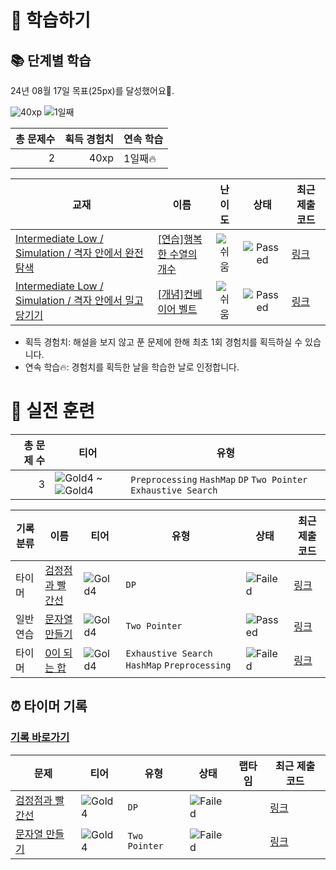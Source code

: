 # 📖 학습하기

## 📚 단계별 학습
24년 08월 17일 목표(25px)를 달성했어요🥳.

![40xp](https://img.shields.io/badge/EXP-40xp-%235cb85c.svg?for-the-badge)
![1일째](https://img.shields.io/badge/연속학습-1일째-%23E34F26.svg?for-the-badge)

|총 문제수|획득 경험치|연속 학습|
|---:|---:|---|
2|40xp|1일째🔥|

|교재|이름|난이도|상태|최근 제출 코드|
|---|---|:---:|:---:|---|
|[Intermediate Low / Simulation / 격자 안에서 완전탐색](https://www.codetree.ai/missions?missionId=2)|[[연습]행복한 수열의 개수](https://www.codetree.ai/missions/2/problems/number-of-happy-sequence)|![쉬움][easy]|![Passed][passed]|[링크](https://github.com/JB0527/codetree-TILs/blob/main/240817/%ED%96%89%EB%B3%B5%ED%95%9C%20%EC%88%98%EC%97%B4%EC%9D%98%20%EA%B0%9C%EC%88%98/number-of-happy-sequence.py)|
|[Intermediate Low / Simulation / 격자 안에서 밀고 당기기](https://www.codetree.ai/missions?missionId=2)|[[개념]컨베이어 벨트](https://www.codetree.ai/missions/2/problems/conveyor-belt)|![쉬움][easy]|![Passed][passed]|[링크](https://github.com/JB0527/codetree-TILs/blob/main/240817/%EC%BB%A8%EB%B2%A0%EC%9D%B4%EC%96%B4%20%EB%B2%A8%ED%8A%B8/conveyor-belt.py)|


* 획득 경험치: 해설을 보지 않고 푼 문제에 한해 최초 1회 경험치를 획득하실 수 있습니다.
* 연속 학습🔥: 경험치를 획득한 날을 학습한 날로 인정합니다.


# 🥇 실전 훈련
|총 문제 수|티어|유형|
|---:|---|---|
|3|![Gold4][g4] ~ ![Gold4][g4]|`Preprocessing` `HashMap` `DP` `Two Pointer` `Exhaustive Search`|

|기록분류|이름|티어|유형|상태|최근 제출 코드|
|---|---|---|---|---|---|
|타이머|[검정점과 빨간선](https://www.codetree.ai/training-field/search/problems/black-dot-and-red-line)|![Gold4][g4]|`DP`|![Failed][failed]|[링크](https://github.com/JB0527/codetree-TILs/blob/main/240817/%EA%B2%80%EC%A0%95%EC%A0%90%EA%B3%BC%20%EB%B9%A8%EA%B0%84%EC%84%A0/black-dot-and-red-line.py)|
|일반 연습|[문자열 만들기](https://www.codetree.ai/training-field/search/problems/create-string)|![Gold4][g4]|`Two Pointer`|![Passed][passed]|[링크](https://github.com/JB0527/codetree-TILs/blob/main/240817/%EB%AC%B8%EC%9E%90%EC%97%B4%20%EB%A7%8C%EB%93%A4%EA%B8%B0/create-string.py)|
|타이머|[0이 되는 합](https://www.codetree.ai/training-field/search/problems/sum-to-zero)|![Gold4][g4]|`Exhaustive Search` `HashMap` `Preprocessing`|![Failed][failed]|[링크](https://github.com/JB0527/codetree-TILs/blob/main/240817/0%EC%9D%B4%20%EB%90%98%EB%8A%94%20%ED%95%A9/sum-to-zero.py)|


## ⏰ 타이머 기록
### [기록 바로가기](https://www.codetree.ai/training-field/my-records/timer/9353)

|문제|티어|유형|상태|랩타임|최근 제출 코드|
|---|---|---|---|---|---|
[검정점과 빨간선](https://www.codetree.ai/training-field/search/problems/black-dot-and-red-line)|![Gold4][g4]|`DP`|![Failed][failed]||[링크](https://github.com/JB0527/codetree-TILs/blob/main/240817/%EA%B2%80%EC%A0%95%EC%A0%90%EA%B3%BC%20%EB%B9%A8%EA%B0%84%EC%84%A0/black-dot-and-red-line.py)|
[문자열 만들기](https://www.codetree.ai/training-field/search/problems/create-string)|![Gold4][g4]|`Two Pointer`|![Failed][failed]||[링크](https://github.com/JB0527/codetree-TILs/blob/main/240817/%EB%AC%B8%EC%9E%90%EC%97%B4%20%EB%A7%8C%EB%93%A4%EA%B8%B0/create-string.py)|












[b5]: https://img.shields.io/badge/Bronze_5-%235D3E31.svg
[b4]: https://img.shields.io/badge/Bronze_4-%235D3E31.svg
[b3]: https://img.shields.io/badge/Bronze_3-%235D3E31.svg
[b2]: https://img.shields.io/badge/Bronze_2-%235D3E31.svg
[b1]: https://img.shields.io/badge/Bronze_1-%235D3E31.svg
[s5]: https://img.shields.io/badge/Silver_5-%23394960.svg
[s4]: https://img.shields.io/badge/Silver_4-%23394960.svg
[s3]: https://img.shields.io/badge/Silver_3-%23394960.svg
[s2]: https://img.shields.io/badge/Silver_2-%23394960.svg
[s1]: https://img.shields.io/badge/Silver_1-%23394960.svg
[g5]: https://img.shields.io/badge/Gold_5-%23FFC433.svg
[g4]: https://img.shields.io/badge/Gold_4-%23FFC433.svg
[g3]: https://img.shields.io/badge/Gold_3-%23FFC433.svg
[g2]: https://img.shields.io/badge/Gold_2-%23FFC433.svg
[g1]: https://img.shields.io/badge/Gold_1-%23FFC433.svg
[p5]: https://img.shields.io/badge/Platinum_5-%2376DDD8.svg
[p4]: https://img.shields.io/badge/Platinum_4-%2376DDD8.svg
[p3]: https://img.shields.io/badge/Platinum_3-%2376DDD8.svg
[p2]: https://img.shields.io/badge/Platinum_2-%2376DDD8.svg
[p1]: https://img.shields.io/badge/Platinum_1-%2376DDD8.svg
[passed]: https://img.shields.io/badge/Passed-%23009D27.svg
[failed]: https://img.shields.io/badge/Failed-%23D24D57.svg
[easy]: https://img.shields.io/badge/쉬움-%235cb85c.svg?for-the-badge
[medium]: https://img.shields.io/badge/보통-%23FFC433.svg?for-the-badge
[hard]: https://img.shields.io/badge/어려움-%23D24D57.svg?for-the-badge
